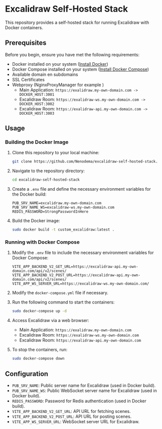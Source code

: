 # Excalidraw Self-Hosted Stack

This repository provides a self-hosted stack for running Excalidraw with Docker containers.

## Prerequisites

Before you begin, ensure you have met the following requirements:

- Docker installed on your system ([Install Docker](https://docs.docker.com/get-docker/))
- Docker Compose installed on your system ([Install Docker Compose](https://docs.docker.com/compose/install/))
- Available domain en subdomains
- SSL Certificates
- Webproxy (NginxProxyManager for example )
  - Main Application: `https://exalidraw.my-own-domain.com -> DOCKER_HOST:3001`
  - Excalidraw Room: `https://exalidraw-ws.my-own-domain.com -> DOCKER_HOST:3002`
  - Excalidraw Room: `https://exalidraw-api.my-own-domain.com -> DOCKER_HOST:3003`

## Usage

### Building the Docker Image

1. Clone this repository to your local machine:

    ```bash
    git clone https://github.com/Nenodema/excalidraw-self-hosted-stack.git
    ```

2. Navigate to the repository directory:

    ```bash
    cd excalidraw-self-hosted-stack
    ```

3. Create a `.env` file and define the necessary environment variables for the Docker build:

    ```dotenv
    PUB_SRV_NAME=excalidraw.my-own-domain.com
    PUB_SRV_NAME_WS=excalidraw-ws.my-own-domain.com
    REDIS_PASSWORD=StrongPasswordInHere
    ```

4. Build the Docker image:

    ```bash
    sudo docker build -t custom_excalidraw:latest .
    ```

### Running with Docker Compose

1. Modify the `.env` file to include the necessary environment variables for Docker Compose:

    ```dotenv
    VITE_APP_BACKEND_V2_GET_URL=https://excalidraw-api.my-own-domain.com/api/v2/scenes/
    VITE_APP_BACKEND_V2_POST_URL=https://excalidraw-api.my-own-domain.com/api/v2/scenes/
    VITE_APP_WS_SERVER_URL=https://excalidraw-ws.my-own-domain.com/
    ```

2. Modify the `docker-compose.yml` file if necessary.

3. Run the following command to start the containers:

    ```bash
    sudo docker-compose up -d
    ```

4. Access Excalidraw via a web browser:

    - Main Application: `https://exalidraw.my-own-domain.com`
    - Excalidraw Room: `https://exalidraw-ws.my-own-domain.com`
    - Excalidraw Room: `https://exalidraw-api.my-own-domain.com`

5. To stop the containers, run:

    ```bash
    sudo docker-compose down
    ```

## Configuration

- `PUB_SRV_NAME`: Public server name for Excalidraw (used in Docker build).
- `PUB_SRV_NAME_WS`: Public WebSocket server name for Excalidraw (used in Docker build).
- `REDIS_PASSWORD`: Password for Redis authentication (used in Docker build).
- `VITE_APP_BACKEND_V2_GET_URL`: API URL for fetching scenes.
- `VITE_APP_BACKEND_V2_POST_URL`: API URL for posting scenes.
- `VITE_APP_WS_SERVER_URL`: WebSocket server URL for Excalidraw.
